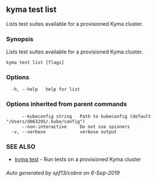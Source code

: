 ## kyma test list

Lists test suites available for a provisioned Kyma cluster.

### Synopsis

Lists test suites available for a provisioned Kyma cluster.

```
kyma test list [flags]
```

### Options

```
  -h, --help   help for list
```

### Options inherited from parent commands

```
      --kubeconfig string   Path to kubeconfig (default "/Users/d063295/.kube/config")
      --non-interactive     Do not use spinners
  -v, --verbose             verbose output
```

### SEE ALSO

* [kyma test](kyma_test.md)	 - Run tests on a provisioned Kyma cluster

###### Auto generated by spf13/cobra on 6-Sep-2019
